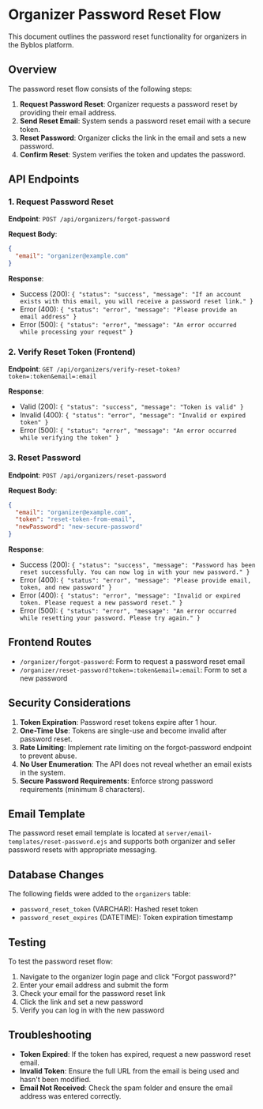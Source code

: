 # Organizer Password Reset Flow

This document outlines the password reset functionality for organizers in the Byblos platform.

## Overview

The password reset flow consists of the following steps:

1. **Request Password Reset**: Organizer requests a password reset by providing their email address.
2. **Send Reset Email**: System sends a password reset email with a secure token.
3. **Reset Password**: Organizer clicks the link in the email and sets a new password.
4. **Confirm Reset**: System verifies the token and updates the password.

## API Endpoints

### 1. Request Password Reset

**Endpoint**: `POST /api/organizers/forgot-password`

**Request Body**:
```json
{
  "email": "organizer@example.com"
}
```

**Response**:
- Success (200): `{ "status": "success", "message": "If an account exists with this email, you will receive a password reset link." }`
- Error (400): `{ "status": "error", "message": "Please provide an email address" }`
- Error (500): `{ "status": "error", "message": "An error occurred while processing your request" }`

### 2. Verify Reset Token (Frontend)

**Endpoint**: `GET /api/organizers/verify-reset-token?token=:token&email=:email`

**Response**:
- Valid (200): `{ "status": "success", "message": "Token is valid" }`
- Invalid (400): `{ "status": "error", "message": "Invalid or expired token" }`
- Error (500): `{ "status": "error", "message": "An error occurred while verifying the token" }`

### 3. Reset Password

**Endpoint**: `POST /api/organizers/reset-password`

**Request Body**:
```json
{
  "email": "organizer@example.com",
  "token": "reset-token-from-email",
  "newPassword": "new-secure-password"
}
```

**Response**:
- Success (200): `{ "status": "success", "message": "Password has been reset successfully. You can now log in with your new password." }`
- Error (400): `{ "status": "error", "message": "Please provide email, token, and new password" }`
- Error (400): `{ "status": "error", "message": "Invalid or expired token. Please request a new password reset." }`
- Error (500): `{ "status": "error", "message": "An error occurred while resetting your password. Please try again." }`

## Frontend Routes

- `/organizer/forgot-password`: Form to request a password reset email
- `/organizer/reset-password?token=:token&email=:email`: Form to set a new password

## Security Considerations

1. **Token Expiration**: Password reset tokens expire after 1 hour.
2. **One-Time Use**: Tokens are single-use and become invalid after password reset.
3. **Rate Limiting**: Implement rate limiting on the forgot-password endpoint to prevent abuse.
4. **No User Enumeration**: The API does not reveal whether an email exists in the system.
5. **Secure Password Requirements**: Enforce strong password requirements (minimum 8 characters).

## Email Template

The password reset email template is located at `server/email-templates/reset-password.ejs` and supports both organizer and seller password resets with appropriate messaging.

## Database Changes

The following fields were added to the `organizers` table:
- `password_reset_token` (VARCHAR): Hashed reset token
- `password_reset_expires` (DATETIME): Token expiration timestamp

## Testing

To test the password reset flow:

1. Navigate to the organizer login page and click "Forgot password?"
2. Enter your email address and submit the form
3. Check your email for the password reset link
4. Click the link and set a new password
5. Verify you can log in with the new password

## Troubleshooting

- **Token Expired**: If the token has expired, request a new password reset email.
- **Invalid Token**: Ensure the full URL from the email is being used and hasn't been modified.
- **Email Not Received**: Check the spam folder and ensure the email address was entered correctly.
